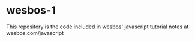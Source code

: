 # wesbos-1
This repository is the code included in wesbos' javascript tutorial notes at wesbos.com/javascript

